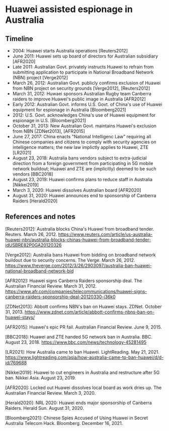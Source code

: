 # Huawei assisted espionage in Australia

## Timeline 
- 2004: Huawei starts Australia operations \[Reuters2012\]
- June 2011: Huawei sets up board of directors for Australian subsidiary \[AFR2020\]
- Late 2011: Australian Govt. privately instructs Huawei to refrain from submitting application to participate in National Broadband Network (NBN) project \[Verge2012\]
- March 26, 2012: Australian Govt. publicly confirms exclusion of Huawei from NBN project on security grounds \[Verge2012\], \[Reuters2012\]
- March 31, 2012: Huwaei sponsors Australian Rugby team Canberra raiders to improve Huawei's public image in Australia \[AFR2012\]
- Early 2012: Australian Govt. informs U.S. Govt. of China's use of Huawei equipment for espionage in Australia \[Bloomberg2021\]
- 2012: U.S. Govt. acknowledges China's use of Huawei equipment for espionage in U.S. \[Bloomberg2021\]
- October 31, 2013: New Australian Govt. maintains Huawei's exclusion from NBN \[ZDNet2013\], \[AFR2015\]
- June 27, 2017: China enacts "National Intelligenc Law" requiring all Chinese companies and citizens to comply with security agencies on intelligence matters; the new law implictly applies to Huawei, ZTE \[LR2021\]
- August 23, 2018: Australia bans vendors subject to extra-judicial direction from a foreign government from participating in 5G mobile network buildout; Huawei and ZTE are (implicitly) deemed to be such vendors \[BBC2018\]
- August 23, 2019: Huawei confirms plans to reduce staff in Australia \[Nikkei2019\]
- March 3, 2020: Huawei dissolves Australian board \[AFR2020\]
- August 31, 2020: Huawei announces end to sponsorship of Canberra Raiders \[Herald2020\]

## References and notes
\[Reuters2012\]: Australia blocks China's Huawei from broadband tender. Reuters. March 26, 2012. https://www.reuters.com/article/us-australia-huawei-nbn/australia-blocks-chinas-huawei-from-broadband-tender-idUSBRE82P0GA20120326

\[Verge2012\]: Australia bans Huawei from bidding on broadband network buildout due to security concerns. The Verge. March 26, 2012. https://www.theverge.com/2012/3/26/2903097/australia-ban-huawei-national-broadband-network-bid

\[AFR2012\]: Huawei signs Canberra Raiders sponsorship deal. The Australian Financial Review. March 31, 2012. https://www.afr.com/companies/telecommunications/huawei-signs-canberra-raiders-sponsorship-deal-20120330-j36k0

\[ZDNet2013\]: Abbott confirms NBN's ban on Huawei stays. ZDNet. October 31, 2013. https://www.zdnet.com/article/abbott-confirms-nbns-ban-on-huawei-stays/

\[AFR2015\]: Huawei's epic PR fail. Australian Financial Review. June 9, 2015.

\[BBC2018\]: Huawei and ZTE handed 5G network ban in Australia. BBC. August 23, 2018. https://www.bbc.com/news/technology-45281495 

\[LR2021\]: How Australia came to ban Huawei. LightReading. May 21, 2021. https://www.lightreading.com/asia/how-australia-came-to-ban-huawei/d/d-id/769688 

\[Nikkei2019\]: Huawei to cut engineers in Australia and restructure after 5G ban. Nikkei Asia. August 23, 2019.

\[AFR2020\]: Locked out Huawei dissolves local board as work dries up. The Australian Financial Review. March 3, 2020.

\[Herald2020\]: NRL 2020: Huawei ends major sponsorship of Canberra Raiders. Herald Sun. August 31, 2020.

\[Bloomberg2021\]: Chinese Spies Accused of Using Huawei in Secret Australia Telecom Hack. Bloomberg. December 16, 2021.